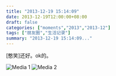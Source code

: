 ```yaml
---
title: "2013-12-19 15:14:09"
date: 2013-12-19T12:00:00+08:00
draft: false
categories: ["moments","2013","2013-12"]
tags: ["朋友圈","生活记录"]
summary: "2013-12-19 15:14:09..."
---
```


[憨笑]还好。ok的。

![Media 1](/Moments/photos/2013-12-19/201312191514090.jpg)
![Media 2](/Moments/photos/2013-12-19/201312191514091.jpg)

